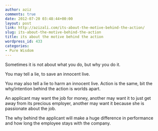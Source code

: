 ```yaml
---
author: aziz
comments: true
date: 2012-07-20 03:48:44+00:00
layout: post
link: http://azizali.com/its-about-the-motive-behind-the-action/
slug: its-about-the-motive-behind-the-action
title: its about the motive behind the action
wordpress_id: 433
categories:
- Pure Wisdom
---
```


Sometimes it is not about what you do, but why you do it.

You may tell a lie, to save an innocent live.

You may also tell a lie to harm an innocent live. Action is the same, bit the why/intention behind the action is worlds apart.

An applicant may want the job for money, another may want it to just get away from its precious employer, another may want it because she is passionate about the job.

The why behind the applicant will make a huge difference in performance and how long the employee stays with the company. 
